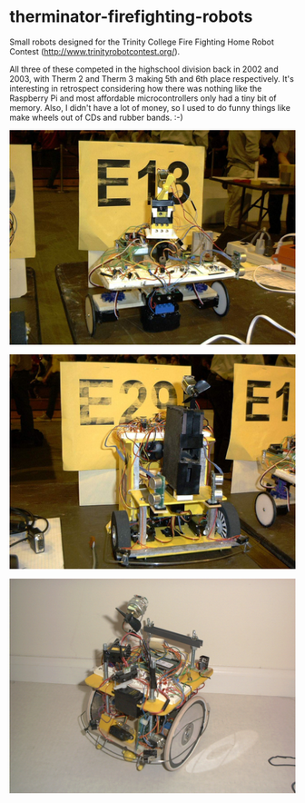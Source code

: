 # therminator-firefighting-robots
Small robots designed for the Trinity College Fire Fighting Home Robot Contest (http://www.trinityrobotcontest.org/).

All three of these competed in the highschool division back in 2002 and 2003, with Therm 2 and Therm 3 making 5th and 6th place respectively. It's interesting in retrospect considering how there was nothing like the Raspberry Pi and most affordable microcontrollers only had a tiny bit of memory. Also, I didn't have a lot of money, so I used to do funny things like make wheels out of CDs and rubber bands. :-)

![Therminator 1 Robot](https://github.com/RyanDellana/therminator-firefighting-robots/blob/master/Therminator1.jpg)

![Therminator 2 Robot](https://github.com/RyanDellana/therminator-firefighting-robots/blob/master/Therminator2.jpg)

![Therminator 3 Robot](https://github.com/RyanDellana/therminator-firefighting-robots/blob/master/Therminator3.jpg)

